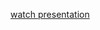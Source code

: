 [watch presentation](https://cdn.rawgit.com/krzkaczor/presentations/master/react-wroc/presentation/index.html)
